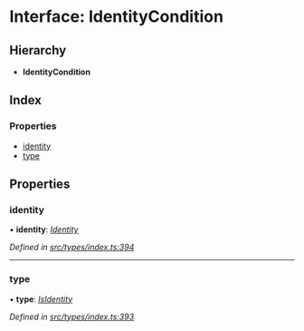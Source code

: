 # Interface: IdentityCondition

## Hierarchy

* **IdentityCondition**

## Index

### Properties

* [identity](identitycondition.md#identity)
* [type](identitycondition.md#type)

## Properties

###  identity

• **identity**: *[Identity](../classes/identity.md)*

*Defined in [src/types/index.ts:394](https://github.com/PolymathNetwork/polymesh-sdk/blob/cfab557b/src/types/index.ts#L394)*

___

###  type

• **type**: *[IsIdentity](../enums/conditiontype.md#isidentity)*

*Defined in [src/types/index.ts:393](https://github.com/PolymathNetwork/polymesh-sdk/blob/cfab557b/src/types/index.ts#L393)*
